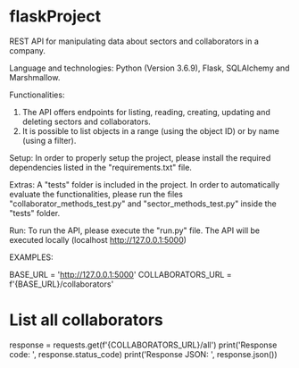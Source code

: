# flaskProject

REST API for manipulating data about sectors and collaborators in a company.

Language and technologies: Python (Version 3.6.9), Flask, SQLAlchemy and Marshmallow.

Functionalities:
1) The API offers endpoints for listing, reading, creating, updating and deleting sectors and collaborators.
2) It is possible to list objects in a range (using the object ID) or by name (using a filter).

Setup: 
In order to properly setup the project, please install the required dependencies listed in the "requirements.txt" file.

Extras:
A "tests" folder is included in the project. In order to automatically evaluate the functionalities, please run the files "collaborator_methods_test.py" and "sector_methods_test.py" inside the "tests" folder.


Run:
To run the API, please execute the "run.py" file. The API will be executed locally (localhost http://127.0.0.1:5000)


EXAMPLES:

BASE_URL = 'http://127.0.0.1:5000'
COLLABORATORS_URL = f'{BASE_URL}/collaborators'

# List all collaborators
response = requests.get(f'{COLLABORATORS_URL}/all')
print('Response code: ', response.status_code)
print('Response JSON: ', response.json())

